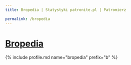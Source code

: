 ```yaml
---
title: Bropedia | Statystyki patronite.pl | Patromierz

permalink: /bropedia
---
```


# [Bropedia](https://patronite.pl/bropedia)

{% include profile.md name="bropedia" prefix="b" %}
